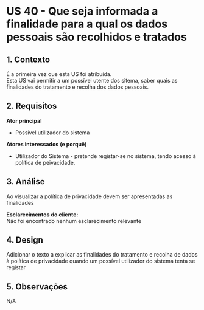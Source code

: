 # US 40 - Que seja informada a finalidade para a qual os dados pessoais são recolhidos e tratados

## 1. Contexto
É a primeira vez que esta US foi atribuída.  
Esta US vai permitir a um possível utente dos sitema, saber quais as finalidades do tratamento e recolha dos dados pessoais.

## 2. Requisitos

**Ator principal**
* Possível utilizador do sistema

**Atores interessados (e porquê)**
* Utilizador do Sistema - pretende registar-se no sistema, tendo acesso à política de peivacidade.


## 3. Análise

Ao visualizar a política de privacidade devem ser apresentadas as finalidades

**Esclarecimentos do cliente:** </br>
Não foi encontrado nenhum esclarecimento relevante

## 4. Design

Adicionar o texto a explicar as finalidades do tratamento e recolha de dados à política de privacidade quando um possível utilizador do sistema tenta se registar

## 5. Observações
N/A